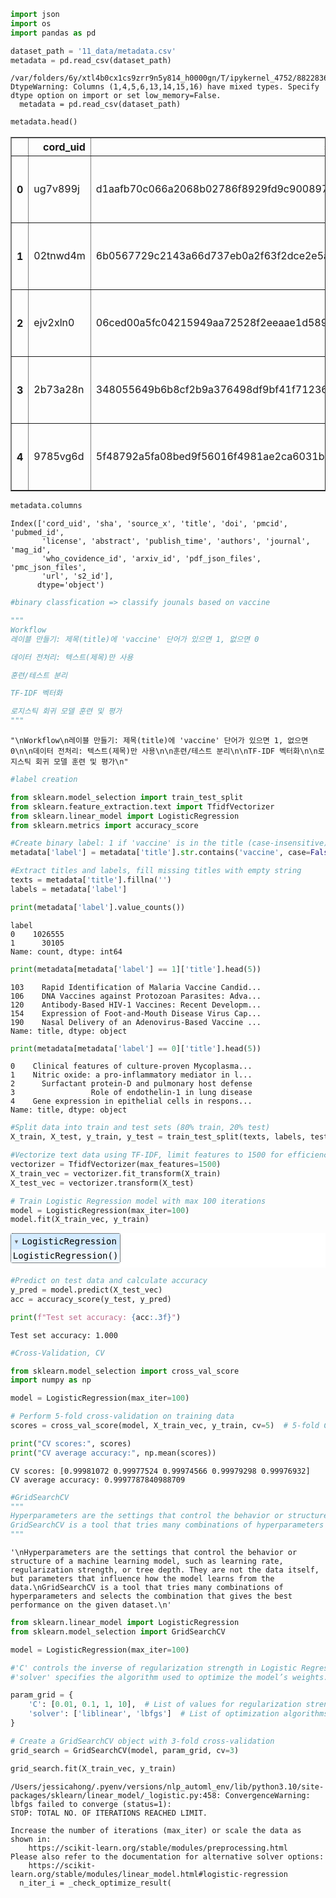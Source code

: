 ```python
import json
import os
import pandas as pd
```


```python
dataset_path = '11_data/metadata.csv'
metadata = pd.read_csv(dataset_path)
```

    /var/folders/6y/xtl4b0cx1cs9zrr9n5y814_h0000gn/T/ipykernel_4752/882283694.py:2: DtypeWarning: Columns (1,4,5,6,13,14,15,16) have mixed types. Specify dtype option on import or set low_memory=False.
      metadata = pd.read_csv(dataset_path)



```python
metadata.head()
```




<div>
<style scoped>
    .dataframe tbody tr th:only-of-type {
        vertical-align: middle;
    }

    .dataframe tbody tr th {
        vertical-align: top;
    }

    .dataframe thead th {
        text-align: right;
    }
</style>
<table border="1" class="dataframe">
  <thead>
    <tr style="text-align: right;">
      <th></th>
      <th>cord_uid</th>
      <th>sha</th>
      <th>source_x</th>
      <th>title</th>
      <th>doi</th>
      <th>pmcid</th>
      <th>pubmed_id</th>
      <th>license</th>
      <th>abstract</th>
      <th>publish_time</th>
      <th>authors</th>
      <th>journal</th>
      <th>mag_id</th>
      <th>who_covidence_id</th>
      <th>arxiv_id</th>
      <th>pdf_json_files</th>
      <th>pmc_json_files</th>
      <th>url</th>
      <th>s2_id</th>
    </tr>
  </thead>
  <tbody>
    <tr>
      <th>0</th>
      <td>ug7v899j</td>
      <td>d1aafb70c066a2068b02786f8929fd9c900897fb</td>
      <td>PMC</td>
      <td>Clinical features of culture-proven Mycoplasma...</td>
      <td>10.1186/1471-2334-1-6</td>
      <td>PMC35282</td>
      <td>11472636</td>
      <td>no-cc</td>
      <td>OBJECTIVE: This retrospective chart review des...</td>
      <td>2001-07-04</td>
      <td>Madani, Tariq A; Al-Ghamdi, Aisha A</td>
      <td>BMC Infect Dis</td>
      <td>NaN</td>
      <td>NaN</td>
      <td>NaN</td>
      <td>document_parses/pdf_json/d1aafb70c066a2068b027...</td>
      <td>document_parses/pmc_json/PMC35282.xml.json</td>
      <td>https://www.ncbi.nlm.nih.gov/pmc/articles/PMC3...</td>
      <td>NaN</td>
    </tr>
    <tr>
      <th>1</th>
      <td>02tnwd4m</td>
      <td>6b0567729c2143a66d737eb0a2f63f2dce2e5a7d</td>
      <td>PMC</td>
      <td>Nitric oxide: a pro-inflammatory mediator in l...</td>
      <td>10.1186/rr14</td>
      <td>PMC59543</td>
      <td>11667967</td>
      <td>no-cc</td>
      <td>Inflammatory diseases of the respiratory tract...</td>
      <td>2000-08-15</td>
      <td>Vliet, Albert van der; Eiserich, Jason P; Cros...</td>
      <td>Respir Res</td>
      <td>NaN</td>
      <td>NaN</td>
      <td>NaN</td>
      <td>document_parses/pdf_json/6b0567729c2143a66d737...</td>
      <td>document_parses/pmc_json/PMC59543.xml.json</td>
      <td>https://www.ncbi.nlm.nih.gov/pmc/articles/PMC5...</td>
      <td>NaN</td>
    </tr>
    <tr>
      <th>2</th>
      <td>ejv2xln0</td>
      <td>06ced00a5fc04215949aa72528f2eeaae1d58927</td>
      <td>PMC</td>
      <td>Surfactant protein-D and pulmonary host defense</td>
      <td>10.1186/rr19</td>
      <td>PMC59549</td>
      <td>11667972</td>
      <td>no-cc</td>
      <td>Surfactant protein-D (SP-D) participates in th...</td>
      <td>2000-08-25</td>
      <td>Crouch, Erika C</td>
      <td>Respir Res</td>
      <td>NaN</td>
      <td>NaN</td>
      <td>NaN</td>
      <td>document_parses/pdf_json/06ced00a5fc04215949aa...</td>
      <td>document_parses/pmc_json/PMC59549.xml.json</td>
      <td>https://www.ncbi.nlm.nih.gov/pmc/articles/PMC5...</td>
      <td>NaN</td>
    </tr>
    <tr>
      <th>3</th>
      <td>2b73a28n</td>
      <td>348055649b6b8cf2b9a376498df9bf41f7123605</td>
      <td>PMC</td>
      <td>Role of endothelin-1 in lung disease</td>
      <td>10.1186/rr44</td>
      <td>PMC59574</td>
      <td>11686871</td>
      <td>no-cc</td>
      <td>Endothelin-1 (ET-1) is a 21 amino acid peptide...</td>
      <td>2001-02-22</td>
      <td>Fagan, Karen A; McMurtry, Ivan F; Rodman, David M</td>
      <td>Respir Res</td>
      <td>NaN</td>
      <td>NaN</td>
      <td>NaN</td>
      <td>document_parses/pdf_json/348055649b6b8cf2b9a37...</td>
      <td>document_parses/pmc_json/PMC59574.xml.json</td>
      <td>https://www.ncbi.nlm.nih.gov/pmc/articles/PMC5...</td>
      <td>NaN</td>
    </tr>
    <tr>
      <th>4</th>
      <td>9785vg6d</td>
      <td>5f48792a5fa08bed9f56016f4981ae2ca6031b32</td>
      <td>PMC</td>
      <td>Gene expression in epithelial cells in respons...</td>
      <td>10.1186/rr61</td>
      <td>PMC59580</td>
      <td>11686888</td>
      <td>no-cc</td>
      <td>Respiratory syncytial virus (RSV) and pneumoni...</td>
      <td>2001-05-11</td>
      <td>Domachowske, Joseph B; Bonville, Cynthia A; Ro...</td>
      <td>Respir Res</td>
      <td>NaN</td>
      <td>NaN</td>
      <td>NaN</td>
      <td>document_parses/pdf_json/5f48792a5fa08bed9f560...</td>
      <td>document_parses/pmc_json/PMC59580.xml.json</td>
      <td>https://www.ncbi.nlm.nih.gov/pmc/articles/PMC5...</td>
      <td>NaN</td>
    </tr>
  </tbody>
</table>
</div>




```python
metadata.columns
```




    Index(['cord_uid', 'sha', 'source_x', 'title', 'doi', 'pmcid', 'pubmed_id',
           'license', 'abstract', 'publish_time', 'authors', 'journal', 'mag_id',
           'who_covidence_id', 'arxiv_id', 'pdf_json_files', 'pmc_json_files',
           'url', 's2_id'],
          dtype='object')




```python
#binary classfication => classify jounals based on vaccine 
```


```python
"""
Workflow
레이블 만들기: 제목(title)에 'vaccine' 단어가 있으면 1, 없으면 0

데이터 전처리: 텍스트(제목)만 사용

훈련/테스트 분리

TF-IDF 벡터화

로지스틱 회귀 모델 훈련 및 평가
"""
```




    "\nWorkflow\n레이블 만들기: 제목(title)에 'vaccine' 단어가 있으면 1, 없으면 0\n\n데이터 전처리: 텍스트(제목)만 사용\n\n훈련/테스트 분리\n\nTF-IDF 벡터화\n\n로지스틱 회귀 모델 훈련 및 평가\n"




```python
#label creation
```


```python
from sklearn.model_selection import train_test_split
from sklearn.feature_extraction.text import TfidfVectorizer
from sklearn.linear_model import LogisticRegression
from sklearn.metrics import accuracy_score
```


```python
#Create binary label: 1 if 'vaccine' is in the title (case-insensitive), else 0
metadata['label'] = metadata['title'].str.contains('vaccine', case=False, na=False).astype(int)
```


```python
#Extract titles and labels, fill missing titles with empty string
texts = metadata['title'].fillna('')
labels = metadata['label']
```


```python
print(metadata['label'].value_counts())
```

    label
    0    1026555
    1      30105
    Name: count, dtype: int64



```python
print(metadata[metadata['label'] == 1]['title'].head(5))
```

    103    Rapid Identification of Malaria Vaccine Candid...
    106    DNA Vaccines against Protozoan Parasites: Adva...
    120    Antibody-Based HIV-1 Vaccines: Recent Developm...
    154    Expression of Foot-and-Mouth Disease Virus Cap...
    190    Nasal Delivery of an Adenovirus-Based Vaccine ...
    Name: title, dtype: object



```python
print(metadata[metadata['label'] == 0]['title'].head(5))
```

    0    Clinical features of culture-proven Mycoplasma...
    1    Nitric oxide: a pro-inflammatory mediator in l...
    2      Surfactant protein-D and pulmonary host defense
    3                 Role of endothelin-1 in lung disease
    4    Gene expression in epithelial cells in respons...
    Name: title, dtype: object



```python
#Split data into train and test sets (80% train, 20% test)
X_train, X_test, y_train, y_test = train_test_split(texts, labels, test_size=0.2, random_state=42)
```


```python
#Vectorize text data using TF-IDF, limit features to 1500 for efficiency
vectorizer = TfidfVectorizer(max_features=1500)
X_train_vec = vectorizer.fit_transform(X_train)
X_test_vec = vectorizer.transform(X_test)
```


```python
# Train Logistic Regression model with max 100 iterations
model = LogisticRegression(max_iter=100)
model.fit(X_train_vec, y_train)
```




<style>#sk-container-id-4 {color: black;background-color: white;}#sk-container-id-4 pre{padding: 0;}#sk-container-id-4 div.sk-toggleable {background-color: white;}#sk-container-id-4 label.sk-toggleable__label {cursor: pointer;display: block;width: 100%;margin-bottom: 0;padding: 0.3em;box-sizing: border-box;text-align: center;}#sk-container-id-4 label.sk-toggleable__label-arrow:before {content: "▸";float: left;margin-right: 0.25em;color: #696969;}#sk-container-id-4 label.sk-toggleable__label-arrow:hover:before {color: black;}#sk-container-id-4 div.sk-estimator:hover label.sk-toggleable__label-arrow:before {color: black;}#sk-container-id-4 div.sk-toggleable__content {max-height: 0;max-width: 0;overflow: hidden;text-align: left;background-color: #f0f8ff;}#sk-container-id-4 div.sk-toggleable__content pre {margin: 0.2em;color: black;border-radius: 0.25em;background-color: #f0f8ff;}#sk-container-id-4 input.sk-toggleable__control:checked~div.sk-toggleable__content {max-height: 200px;max-width: 100%;overflow: auto;}#sk-container-id-4 input.sk-toggleable__control:checked~label.sk-toggleable__label-arrow:before {content: "▾";}#sk-container-id-4 div.sk-estimator input.sk-toggleable__control:checked~label.sk-toggleable__label {background-color: #d4ebff;}#sk-container-id-4 div.sk-label input.sk-toggleable__control:checked~label.sk-toggleable__label {background-color: #d4ebff;}#sk-container-id-4 input.sk-hidden--visually {border: 0;clip: rect(1px 1px 1px 1px);clip: rect(1px, 1px, 1px, 1px);height: 1px;margin: -1px;overflow: hidden;padding: 0;position: absolute;width: 1px;}#sk-container-id-4 div.sk-estimator {font-family: monospace;background-color: #f0f8ff;border: 1px dotted black;border-radius: 0.25em;box-sizing: border-box;margin-bottom: 0.5em;}#sk-container-id-4 div.sk-estimator:hover {background-color: #d4ebff;}#sk-container-id-4 div.sk-parallel-item::after {content: "";width: 100%;border-bottom: 1px solid gray;flex-grow: 1;}#sk-container-id-4 div.sk-label:hover label.sk-toggleable__label {background-color: #d4ebff;}#sk-container-id-4 div.sk-serial::before {content: "";position: absolute;border-left: 1px solid gray;box-sizing: border-box;top: 0;bottom: 0;left: 50%;z-index: 0;}#sk-container-id-4 div.sk-serial {display: flex;flex-direction: column;align-items: center;background-color: white;padding-right: 0.2em;padding-left: 0.2em;position: relative;}#sk-container-id-4 div.sk-item {position: relative;z-index: 1;}#sk-container-id-4 div.sk-parallel {display: flex;align-items: stretch;justify-content: center;background-color: white;position: relative;}#sk-container-id-4 div.sk-item::before, #sk-container-id-4 div.sk-parallel-item::before {content: "";position: absolute;border-left: 1px solid gray;box-sizing: border-box;top: 0;bottom: 0;left: 50%;z-index: -1;}#sk-container-id-4 div.sk-parallel-item {display: flex;flex-direction: column;z-index: 1;position: relative;background-color: white;}#sk-container-id-4 div.sk-parallel-item:first-child::after {align-self: flex-end;width: 50%;}#sk-container-id-4 div.sk-parallel-item:last-child::after {align-self: flex-start;width: 50%;}#sk-container-id-4 div.sk-parallel-item:only-child::after {width: 0;}#sk-container-id-4 div.sk-dashed-wrapped {border: 1px dashed gray;margin: 0 0.4em 0.5em 0.4em;box-sizing: border-box;padding-bottom: 0.4em;background-color: white;}#sk-container-id-4 div.sk-label label {font-family: monospace;font-weight: bold;display: inline-block;line-height: 1.2em;}#sk-container-id-4 div.sk-label-container {text-align: center;}#sk-container-id-4 div.sk-container {/* jupyter's `normalize.less` sets `[hidden] { display: none; }` but bootstrap.min.css set `[hidden] { display: none !important; }` so we also need the `!important` here to be able to override the default hidden behavior on the sphinx rendered scikit-learn.org. See: https://github.com/scikit-learn/scikit-learn/issues/21755 */display: inline-block !important;position: relative;}#sk-container-id-4 div.sk-text-repr-fallback {display: none;}</style><div id="sk-container-id-4" class="sk-top-container"><div class="sk-text-repr-fallback"><pre>LogisticRegression()</pre><b>In a Jupyter environment, please rerun this cell to show the HTML representation or trust the notebook. <br />On GitHub, the HTML representation is unable to render, please try loading this page with nbviewer.org.</b></div><div class="sk-container" hidden><div class="sk-item"><div class="sk-estimator sk-toggleable"><input class="sk-toggleable__control sk-hidden--visually" id="sk-estimator-id-4" type="checkbox" checked><label for="sk-estimator-id-4" class="sk-toggleable__label sk-toggleable__label-arrow">LogisticRegression</label><div class="sk-toggleable__content"><pre>LogisticRegression()</pre></div></div></div></div></div>




```python
#Predict on test data and calculate accuracy
y_pred = model.predict(X_test_vec)
acc = accuracy_score(y_test, y_pred)
```


```python
print(f"Test set accuracy: {acc:.3f}")
```

    Test set accuracy: 1.000



```python
#Cross-Validation, CV
```


```python
from sklearn.model_selection import cross_val_score
import numpy as np  
```


```python
model = LogisticRegression(max_iter=100)

# Perform 5-fold cross-validation on training data
scores = cross_val_score(model, X_train_vec, y_train, cv=5)  # 5-fold CV
```


```python
print("CV scores:", scores)
print("CV average accuracy:", np.mean(scores))
```

    CV scores: [0.99981072 0.99977524 0.99974566 0.99979298 0.99976932]
    CV average accuracy: 0.9997787840988709



```python
#GridSearchCV
"""
Hyperparameters are the settings that control the behavior or structure of a machine learning model, such as learning rate, regularization strength, or tree depth. They are not the data itself, but parameters that influence how the model learns from the data.
GridSearchCV is a tool that tries many combinations of hyperparameters and selects the combination that gives the best performance on the given dataset.
"""
```




    '\nHyperparameters are the settings that control the behavior or structure of a machine learning model, such as learning rate, regularization strength, or tree depth. They are not the data itself, but parameters that influence how the model learns from the data.\nGridSearchCV is a tool that tries many combinations of hyperparameters and selects the combination that gives the best performance on the given dataset.\n'




```python
from sklearn.linear_model import LogisticRegression
from sklearn.model_selection import GridSearchCV
```


```python
model = LogisticRegression(max_iter=100)
```


```python
#'C' controls the inverse of regularization strength in Logistic RegressionLower C values mean stronger regularization to prevent overfitting.
#'solver' specifies the algorithm used to optimize the model’s weights.
```


```python
param_grid = {
    'C': [0.01, 0.1, 1, 10],  # List of values for regularization strength parameter 'C'. Smaller values mean stronger regularization.
    'solver': ['liblinear', 'lbfgs']  # List of optimization algorithms to choose from for training the Logistic Regression model.
}
```


```python
# Create a GridSearchCV object with 3-fold cross-validation
grid_search = GridSearchCV(model, param_grid, cv=3)
```


```python
grid_search.fit(X_train_vec, y_train)
```

    /Users/jessicahong/.pyenv/versions/nlp_automl_env/lib/python3.10/site-packages/sklearn/linear_model/_logistic.py:458: ConvergenceWarning: lbfgs failed to converge (status=1):
    STOP: TOTAL NO. OF ITERATIONS REACHED LIMIT.
    
    Increase the number of iterations (max_iter) or scale the data as shown in:
        https://scikit-learn.org/stable/modules/preprocessing.html
    Please also refer to the documentation for alternative solver options:
        https://scikit-learn.org/stable/modules/linear_model.html#logistic-regression
      n_iter_i = _check_optimize_result(





<style>#sk-container-id-7 {color: black;background-color: white;}#sk-container-id-7 pre{padding: 0;}#sk-container-id-7 div.sk-toggleable {background-color: white;}#sk-container-id-7 label.sk-toggleable__label {cursor: pointer;display: block;width: 100%;margin-bottom: 0;padding: 0.3em;box-sizing: border-box;text-align: center;}#sk-container-id-7 label.sk-toggleable__label-arrow:before {content: "▸";float: left;margin-right: 0.25em;color: #696969;}#sk-container-id-7 label.sk-toggleable__label-arrow:hover:before {color: black;}#sk-container-id-7 div.sk-estimator:hover label.sk-toggleable__label-arrow:before {color: black;}#sk-container-id-7 div.sk-toggleable__content {max-height: 0;max-width: 0;overflow: hidden;text-align: left;background-color: #f0f8ff;}#sk-container-id-7 div.sk-toggleable__content pre {margin: 0.2em;color: black;border-radius: 0.25em;background-color: #f0f8ff;}#sk-container-id-7 input.sk-toggleable__control:checked~div.sk-toggleable__content {max-height: 200px;max-width: 100%;overflow: auto;}#sk-container-id-7 input.sk-toggleable__control:checked~label.sk-toggleable__label-arrow:before {content: "▾";}#sk-container-id-7 div.sk-estimator input.sk-toggleable__control:checked~label.sk-toggleable__label {background-color: #d4ebff;}#sk-container-id-7 div.sk-label input.sk-toggleable__control:checked~label.sk-toggleable__label {background-color: #d4ebff;}#sk-container-id-7 input.sk-hidden--visually {border: 0;clip: rect(1px 1px 1px 1px);clip: rect(1px, 1px, 1px, 1px);height: 1px;margin: -1px;overflow: hidden;padding: 0;position: absolute;width: 1px;}#sk-container-id-7 div.sk-estimator {font-family: monospace;background-color: #f0f8ff;border: 1px dotted black;border-radius: 0.25em;box-sizing: border-box;margin-bottom: 0.5em;}#sk-container-id-7 div.sk-estimator:hover {background-color: #d4ebff;}#sk-container-id-7 div.sk-parallel-item::after {content: "";width: 100%;border-bottom: 1px solid gray;flex-grow: 1;}#sk-container-id-7 div.sk-label:hover label.sk-toggleable__label {background-color: #d4ebff;}#sk-container-id-7 div.sk-serial::before {content: "";position: absolute;border-left: 1px solid gray;box-sizing: border-box;top: 0;bottom: 0;left: 50%;z-index: 0;}#sk-container-id-7 div.sk-serial {display: flex;flex-direction: column;align-items: center;background-color: white;padding-right: 0.2em;padding-left: 0.2em;position: relative;}#sk-container-id-7 div.sk-item {position: relative;z-index: 1;}#sk-container-id-7 div.sk-parallel {display: flex;align-items: stretch;justify-content: center;background-color: white;position: relative;}#sk-container-id-7 div.sk-item::before, #sk-container-id-7 div.sk-parallel-item::before {content: "";position: absolute;border-left: 1px solid gray;box-sizing: border-box;top: 0;bottom: 0;left: 50%;z-index: -1;}#sk-container-id-7 div.sk-parallel-item {display: flex;flex-direction: column;z-index: 1;position: relative;background-color: white;}#sk-container-id-7 div.sk-parallel-item:first-child::after {align-self: flex-end;width: 50%;}#sk-container-id-7 div.sk-parallel-item:last-child::after {align-self: flex-start;width: 50%;}#sk-container-id-7 div.sk-parallel-item:only-child::after {width: 0;}#sk-container-id-7 div.sk-dashed-wrapped {border: 1px dashed gray;margin: 0 0.4em 0.5em 0.4em;box-sizing: border-box;padding-bottom: 0.4em;background-color: white;}#sk-container-id-7 div.sk-label label {font-family: monospace;font-weight: bold;display: inline-block;line-height: 1.2em;}#sk-container-id-7 div.sk-label-container {text-align: center;}#sk-container-id-7 div.sk-container {/* jupyter's `normalize.less` sets `[hidden] { display: none; }` but bootstrap.min.css set `[hidden] { display: none !important; }` so we also need the `!important` here to be able to override the default hidden behavior on the sphinx rendered scikit-learn.org. See: https://github.com/scikit-learn/scikit-learn/issues/21755 */display: inline-block !important;position: relative;}#sk-container-id-7 div.sk-text-repr-fallback {display: none;}</style><div id="sk-container-id-7" class="sk-top-container"><div class="sk-text-repr-fallback"><pre>GridSearchCV(cv=3, estimator=LogisticRegression(),
             param_grid={&#x27;C&#x27;: [0.01, 0.1, 1, 10],
                         &#x27;solver&#x27;: [&#x27;liblinear&#x27;, &#x27;lbfgs&#x27;]})</pre><b>In a Jupyter environment, please rerun this cell to show the HTML representation or trust the notebook. <br />On GitHub, the HTML representation is unable to render, please try loading this page with nbviewer.org.</b></div><div class="sk-container" hidden><div class="sk-item sk-dashed-wrapped"><div class="sk-label-container"><div class="sk-label sk-toggleable"><input class="sk-toggleable__control sk-hidden--visually" id="sk-estimator-id-11" type="checkbox" ><label for="sk-estimator-id-11" class="sk-toggleable__label sk-toggleable__label-arrow">GridSearchCV</label><div class="sk-toggleable__content"><pre>GridSearchCV(cv=3, estimator=LogisticRegression(),
             param_grid={&#x27;C&#x27;: [0.01, 0.1, 1, 10],
                         &#x27;solver&#x27;: [&#x27;liblinear&#x27;, &#x27;lbfgs&#x27;]})</pre></div></div></div><div class="sk-parallel"><div class="sk-parallel-item"><div class="sk-item"><div class="sk-label-container"><div class="sk-label sk-toggleable"><input class="sk-toggleable__control sk-hidden--visually" id="sk-estimator-id-12" type="checkbox" ><label for="sk-estimator-id-12" class="sk-toggleable__label sk-toggleable__label-arrow">estimator: LogisticRegression</label><div class="sk-toggleable__content"><pre>LogisticRegression()</pre></div></div></div><div class="sk-serial"><div class="sk-item"><div class="sk-estimator sk-toggleable"><input class="sk-toggleable__control sk-hidden--visually" id="sk-estimator-id-13" type="checkbox" ><label for="sk-estimator-id-13" class="sk-toggleable__label sk-toggleable__label-arrow">LogisticRegression</label><div class="sk-toggleable__content"><pre>LogisticRegression()</pre></div></div></div></div></div></div></div></div></div></div>




```python
print("Best parameters:", grid_search.best_params_)
```

    Best parameters: {'C': 10, 'solver': 'lbfgs'}



```python
#test data= use them to compare the model's predictions with the actual values to objectively
y_pred = grid_search.predict(X_test_vec)
print("Test set accuracy:", accuracy_score(y_test, y_pred))
```

    Test set accuracy: 0.9997870649026177



```python
 #RandomizedSearchCV
```


```python
from sklearn.model_selection import RandomizedSearchCV
import scipy.stats
```


```python
param_dist = {
    'C': scipy.stats.loguniform(0.001, 100),
    'solver': ['liblinear', 'lbfgs']
}

```


```python
random_search = RandomizedSearchCV(model, param_distributions=param_dist, n_iter=10, cv=3, random_state=42)
random_search.fit(X_train_vec, y_train)
```

    /Users/jessicahong/.pyenv/versions/nlp_automl_env/lib/python3.10/site-packages/sklearn/linear_model/_logistic.py:458: ConvergenceWarning: lbfgs failed to converge (status=1):
    STOP: TOTAL NO. OF ITERATIONS REACHED LIMIT.
    
    Increase the number of iterations (max_iter) or scale the data as shown in:
        https://scikit-learn.org/stable/modules/preprocessing.html
    Please also refer to the documentation for alternative solver options:
        https://scikit-learn.org/stable/modules/linear_model.html#logistic-regression
      n_iter_i = _check_optimize_result(
    /Users/jessicahong/.pyenv/versions/nlp_automl_env/lib/python3.10/site-packages/sklearn/linear_model/_logistic.py:458: ConvergenceWarning: lbfgs failed to converge (status=1):
    STOP: TOTAL NO. OF ITERATIONS REACHED LIMIT.
    
    Increase the number of iterations (max_iter) or scale the data as shown in:
        https://scikit-learn.org/stable/modules/preprocessing.html
    Please also refer to the documentation for alternative solver options:
        https://scikit-learn.org/stable/modules/linear_model.html#logistic-regression
      n_iter_i = _check_optimize_result(





<style>#sk-container-id-6 {color: black;background-color: white;}#sk-container-id-6 pre{padding: 0;}#sk-container-id-6 div.sk-toggleable {background-color: white;}#sk-container-id-6 label.sk-toggleable__label {cursor: pointer;display: block;width: 100%;margin-bottom: 0;padding: 0.3em;box-sizing: border-box;text-align: center;}#sk-container-id-6 label.sk-toggleable__label-arrow:before {content: "▸";float: left;margin-right: 0.25em;color: #696969;}#sk-container-id-6 label.sk-toggleable__label-arrow:hover:before {color: black;}#sk-container-id-6 div.sk-estimator:hover label.sk-toggleable__label-arrow:before {color: black;}#sk-container-id-6 div.sk-toggleable__content {max-height: 0;max-width: 0;overflow: hidden;text-align: left;background-color: #f0f8ff;}#sk-container-id-6 div.sk-toggleable__content pre {margin: 0.2em;color: black;border-radius: 0.25em;background-color: #f0f8ff;}#sk-container-id-6 input.sk-toggleable__control:checked~div.sk-toggleable__content {max-height: 200px;max-width: 100%;overflow: auto;}#sk-container-id-6 input.sk-toggleable__control:checked~label.sk-toggleable__label-arrow:before {content: "▾";}#sk-container-id-6 div.sk-estimator input.sk-toggleable__control:checked~label.sk-toggleable__label {background-color: #d4ebff;}#sk-container-id-6 div.sk-label input.sk-toggleable__control:checked~label.sk-toggleable__label {background-color: #d4ebff;}#sk-container-id-6 input.sk-hidden--visually {border: 0;clip: rect(1px 1px 1px 1px);clip: rect(1px, 1px, 1px, 1px);height: 1px;margin: -1px;overflow: hidden;padding: 0;position: absolute;width: 1px;}#sk-container-id-6 div.sk-estimator {font-family: monospace;background-color: #f0f8ff;border: 1px dotted black;border-radius: 0.25em;box-sizing: border-box;margin-bottom: 0.5em;}#sk-container-id-6 div.sk-estimator:hover {background-color: #d4ebff;}#sk-container-id-6 div.sk-parallel-item::after {content: "";width: 100%;border-bottom: 1px solid gray;flex-grow: 1;}#sk-container-id-6 div.sk-label:hover label.sk-toggleable__label {background-color: #d4ebff;}#sk-container-id-6 div.sk-serial::before {content: "";position: absolute;border-left: 1px solid gray;box-sizing: border-box;top: 0;bottom: 0;left: 50%;z-index: 0;}#sk-container-id-6 div.sk-serial {display: flex;flex-direction: column;align-items: center;background-color: white;padding-right: 0.2em;padding-left: 0.2em;position: relative;}#sk-container-id-6 div.sk-item {position: relative;z-index: 1;}#sk-container-id-6 div.sk-parallel {display: flex;align-items: stretch;justify-content: center;background-color: white;position: relative;}#sk-container-id-6 div.sk-item::before, #sk-container-id-6 div.sk-parallel-item::before {content: "";position: absolute;border-left: 1px solid gray;box-sizing: border-box;top: 0;bottom: 0;left: 50%;z-index: -1;}#sk-container-id-6 div.sk-parallel-item {display: flex;flex-direction: column;z-index: 1;position: relative;background-color: white;}#sk-container-id-6 div.sk-parallel-item:first-child::after {align-self: flex-end;width: 50%;}#sk-container-id-6 div.sk-parallel-item:last-child::after {align-self: flex-start;width: 50%;}#sk-container-id-6 div.sk-parallel-item:only-child::after {width: 0;}#sk-container-id-6 div.sk-dashed-wrapped {border: 1px dashed gray;margin: 0 0.4em 0.5em 0.4em;box-sizing: border-box;padding-bottom: 0.4em;background-color: white;}#sk-container-id-6 div.sk-label label {font-family: monospace;font-weight: bold;display: inline-block;line-height: 1.2em;}#sk-container-id-6 div.sk-label-container {text-align: center;}#sk-container-id-6 div.sk-container {/* jupyter's `normalize.less` sets `[hidden] { display: none; }` but bootstrap.min.css set `[hidden] { display: none !important; }` so we also need the `!important` here to be able to override the default hidden behavior on the sphinx rendered scikit-learn.org. See: https://github.com/scikit-learn/scikit-learn/issues/21755 */display: inline-block !important;position: relative;}#sk-container-id-6 div.sk-text-repr-fallback {display: none;}</style><div id="sk-container-id-6" class="sk-top-container"><div class="sk-text-repr-fallback"><pre>RandomizedSearchCV(cv=3, estimator=LogisticRegression(),
                   param_distributions={&#x27;C&#x27;: &lt;scipy.stats._distn_infrastructure.rv_continuous_frozen object at 0x3a858f610&gt;,
                                        &#x27;solver&#x27;: [&#x27;liblinear&#x27;, &#x27;lbfgs&#x27;]},
                   random_state=42)</pre><b>In a Jupyter environment, please rerun this cell to show the HTML representation or trust the notebook. <br />On GitHub, the HTML representation is unable to render, please try loading this page with nbviewer.org.</b></div><div class="sk-container" hidden><div class="sk-item sk-dashed-wrapped"><div class="sk-label-container"><div class="sk-label sk-toggleable"><input class="sk-toggleable__control sk-hidden--visually" id="sk-estimator-id-8" type="checkbox" ><label for="sk-estimator-id-8" class="sk-toggleable__label sk-toggleable__label-arrow">RandomizedSearchCV</label><div class="sk-toggleable__content"><pre>RandomizedSearchCV(cv=3, estimator=LogisticRegression(),
                   param_distributions={&#x27;C&#x27;: &lt;scipy.stats._distn_infrastructure.rv_continuous_frozen object at 0x3a858f610&gt;,
                                        &#x27;solver&#x27;: [&#x27;liblinear&#x27;, &#x27;lbfgs&#x27;]},
                   random_state=42)</pre></div></div></div><div class="sk-parallel"><div class="sk-parallel-item"><div class="sk-item"><div class="sk-label-container"><div class="sk-label sk-toggleable"><input class="sk-toggleable__control sk-hidden--visually" id="sk-estimator-id-9" type="checkbox" ><label for="sk-estimator-id-9" class="sk-toggleable__label sk-toggleable__label-arrow">estimator: LogisticRegression</label><div class="sk-toggleable__content"><pre>LogisticRegression()</pre></div></div></div><div class="sk-serial"><div class="sk-item"><div class="sk-estimator sk-toggleable"><input class="sk-toggleable__control sk-hidden--visually" id="sk-estimator-id-10" type="checkbox" ><label for="sk-estimator-id-10" class="sk-toggleable__label sk-toggleable__label-arrow">LogisticRegression</label><div class="sk-toggleable__content"><pre>LogisticRegression()</pre></div></div></div></div></div></div></div></div></div></div>




```python
print("Best parameters:", random_search.best_params_)
```

    Best parameters: {'C': 14.528246637516036, 'solver': 'lbfgs'}



```python

```
